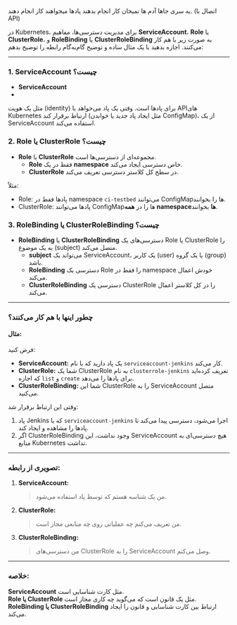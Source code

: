 
یه سری جاها آدم ها نمیخان کار انجام بدهند پادها میخواهند کار انجام دهند. (اتصال با API)


در Kubernetes، برای مدیریت دسترسی‌ها، مفاهیم **ServiceAccount**، **Role** یا **ClusterRole**، و **RoleBinding** یا **ClusterRoleBinding** به صورت زیر با هم کار می‌کنند. اجازه بدهید با یک مثال ساده و توضیح گام‌به‌گام رابطه را توضیح بدهم:

---

### 1. **ServiceAccount چیست؟**
- **ServiceAccount**
-
مثل یک هویت (identity) برای پادها است. 
وقتی یک پاد می‌خواهد با APIهای Kubernetes ارتباط برقرار کند (مثل ایجاد پاد جدید یا خواندن ConfigMap)، از یک ServiceAccount استفاده می‌کند.

### 2. **Role یا ClusterRole چیست؟**
- **Role** یا **ClusterRole** مجموعه‌ای از دسترسی‌ها است. 
  - **Role** فقط در یک **namespace** خاص دسترسی ایجاد می‌کند.
  - **ClusterRole** در سطح کل کلاستر دسترسی تعریف می‌کند.

مثلاً:
- Role: پادها فقط در namespace `ci-testbed` می‌توانند ConfigMapها را بخوانند.
- ClusterRole: پادها می‌توانند ConfigMapها را در **همه namespaceها** بخوانند.

### 3. **RoleBinding یا ClusterRoleBinding چیست؟**
- **RoleBinding** یا **ClusterRoleBinding** دسترسی‌های یک Role یا ClusterRole را به یک موضوع (subject) متصل می‌کند.
  - **subject** می‌تواند یک ServiceAccount، یک کاربر (user) یا یک گروه (group) باشد.
  - **RoleBinding** دسترسی یک Role را فقط در namespace خودش اعمال می‌کند.
  - **ClusterRoleBinding** دسترسی یک ClusterRole را در کل کلاستر اعمال می‌کند.

---

### چطور اینها با هم کار می‌کنند؟

#### مثال:

فرض کنید:
- **ServiceAccount:** یک پاد دارید که با نام `serviceaccount-jenkins` کار می‌کند.
- **ClusterRole:** شما یک ClusterRole به نام `clusterrole-jenkins` تعریف کرده‌اید که اجازه `list` و `create` برای پادها را می‌دهد.
- **ClusterRoleBinding:** شما این ClusterRole را به ServiceAccount متصل می‌کنید.

وقتی این ارتباط برقرار شد:
1. پاد Jenkins که با `serviceaccount-jenkins` اجرا می‌شود، دسترسی پیدا می‌کند تا پادها را مشاهده و ایجاد کند.
2. اگر ClusterRoleBinding وجود نداشت، این ServiceAccount هیچ دسترسی‌ای به منابع Kubernetes نداشت.

---

### تصویری از رابطه:

1. **ServiceAccount:**
   > من یک شناسه هستم که توسط پاد استفاده می‌شود.
2. **ClusterRole:**
   > من تعریف می‌کنم چه عملیاتی روی چه منابعی مجاز است.
3. **ClusterRoleBinding:**
   > من دسترسی‌های ClusterRole را به ServiceAccount وصل می‌کنم.

---

### خلاصه:
**ServiceAccount** مثل کارت شناسایی است.  
**Role یا ClusterRole** مثل یک قانون است که می‌گوید چه کاری مجاز است.  
**RoleBinding یا ClusterRoleBinding** ارتباط بین کارت شناسایی و قانون را ایجاد می‌کند.
